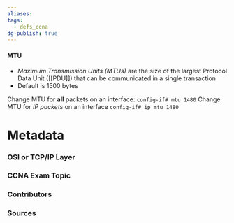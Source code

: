 ```yaml
---
aliases: 
tags:
  - defs_ccna
dg-publish: true
---
```

#### MTU
- *Maximum Transmission Units (MTUs)* are the size of the largest Protocol Data Unit ([[PDU]]) that can be communicated in a single transaction
- Default is 1500 bytes

Change MTU for **all** packets on an interface:
	`config-if# mtu 1480`
Change MTU for *IP packets* on an interface
	`config-if# ip mtu 1480`

# Metadata
### OSI or TCP/IP Layer

### CCNA Exam Topic

### Contributors

### Sources
